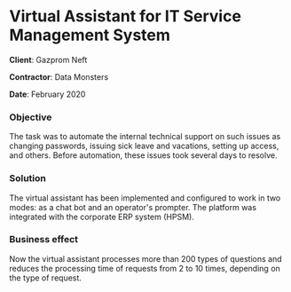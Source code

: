 # Virtual Assistant for IT Service Management System

**Сlient**: Gazprom Neft

**Contractor**: Data Monsters

**Date**: February 2020

### Objective

The task was to automate the internal technical support on such issues as changing passwords, issuing sick leave and vacations, setting up access, and others. Before automation, these issues took several days to resolve.

### Solution
The virtual assistant has been implemented and configured to work in two modes: as a chat bot and an operator's prompter. The platform was integrated with the corporate ERP system (HPSM).

### Business effect
Now the virtual assistant processes more than 200 types of questions and reduces the processing time of requests from 2 to 10 times, depending on the type of request.
